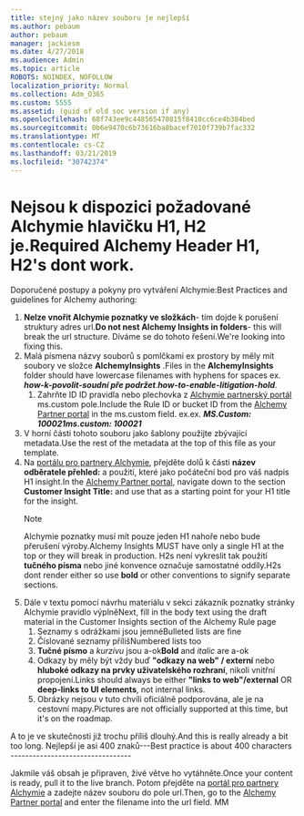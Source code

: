```yaml
---
title: stejný jako název souboru je nejlepší
ms.author: pebaum
author: pebaum
manager: jackiesm
ms.date: 4/27/2018
ms.audience: Admin
ms.topic: article
ROBOTS: NOINDEX, NOFOLLOW
localization_priority: Normal
ms.collection: Adm_O365
ms.custom: 5555
ms.assetid: (guid of old soc version if any)
ms.openlocfilehash: 68f743ee9c448565470815f8410cc6ce4b384bed
ms.sourcegitcommit: 0b6e9470c6b73616ba8bacef7010f739b7fac332
ms.translationtype: MT
ms.contentlocale: cs-CZ
ms.lasthandoff: 03/21/2019
ms.locfileid: "30742374"
---
```

# <a name="required-alchemy-header-h1-h2s-dont-work"></a><span data-ttu-id="1333e-102">Nejsou k dispozici požadované Alchymie hlavičku H1, H2 je.</span><span class="sxs-lookup"><span data-stu-id="1333e-102">Required Alchemy Header H1, H2's dont work.</span></span>
<span data-ttu-id="1333e-103">Doporučené postupy a pokyny pro vytváření Alchymie:</span><span class="sxs-lookup"><span data-stu-id="1333e-103">Best Practices and guidelines for Alchemy authoring:</span></span>

1. <span data-ttu-id="1333e-104">**Nelze vnořit Alchymie poznatky ve složkách**- tím dojde k porušení struktury adres url.</span><span class="sxs-lookup"><span data-stu-id="1333e-104">**Do not nest Alchemy Insights in folders**- this will break the url structure.</span></span> <span data-ttu-id="1333e-105">Díváme se do tohoto řešení.</span><span class="sxs-lookup"><span data-stu-id="1333e-105">We're looking into fixing this.</span></span>
1. <span data-ttu-id="1333e-106">Malá písmena názvy souborů s pomlčkami ex prostory by měly mít soubory ve složce **AlchemyInsights** .</span><span class="sxs-lookup"><span data-stu-id="1333e-106">Files in the **AlchemyInsights** folder should have lowercase filenames with hyphens for spaces ex.</span></span> <span data-ttu-id="1333e-107">***how-k-povolit-soudní pře podržet***.</span><span class="sxs-lookup"><span data-stu-id="1333e-107">***how-to-enable-litigation-hold***.</span></span>
    1. <span data-ttu-id="1333e-108">Zahrňte ID ID pravidla nebo plechovka z [Alchymie partnerský portál](https://alchemyportal.azurewebsites.net) ms.custom pole.</span><span class="sxs-lookup"><span data-stu-id="1333e-108">Include the Rule ID or bucket ID from the [Alchemy Partner portal](https://alchemyportal.azurewebsites.net) in the ms.custom field.</span></span> <span data-ttu-id="1333e-109">ex.</span><span class="sxs-lookup"><span data-stu-id="1333e-109">ex.</span></span> <span data-ttu-id="1333e-110">***MS.Custom: 100021***</span><span class="sxs-lookup"><span data-stu-id="1333e-110">***ms.custom: 100021***</span></span>
1. <span data-ttu-id="1333e-111">V horní části tohoto souboru jako šablony použijte zbývající metadata.</span><span class="sxs-lookup"><span data-stu-id="1333e-111">Use the rest of the metadata at the top of this file as your template.</span></span>
1. <span data-ttu-id="1333e-112">Na [portálu pro partnery Alchymie](https://alchemyportal.azurewebsites.net), přejděte dolů k části **název odběratele přehled:** a použití, které jako počáteční bod pro váš nadpis H1 insight.</span><span class="sxs-lookup"><span data-stu-id="1333e-112">In the [Alchemy Partner portal](https://alchemyportal.azurewebsites.net), navigate down to the section **Customer Insight Title:** and use that as a starting point for your H1 title for the insight.</span></span> 
    > [!NOTE]
    > <span data-ttu-id="1333e-113">Alchymie poznatky musí mít pouze jeden H1 nahoře nebo bude přerušení výroby.</span><span class="sxs-lookup"><span data-stu-id="1333e-113">Alchemy Insights MUST have only a single H1 at the top or they will break in production.</span></span> <span data-ttu-id="1333e-114">H2s není vykreslit tak použití **tučného písma** nebo jiné konvence označuje samostatné oddíly.</span><span class="sxs-lookup"><span data-stu-id="1333e-114">H2s dont render either so use **bold** or other conventions to signify separate sections.</span></span>
1. <span data-ttu-id="1333e-115">Dále v textu pomocí návrhu materiálu v sekci zákazník poznatky stránky Alchymie pravidlo výplně</span><span class="sxs-lookup"><span data-stu-id="1333e-115">Next, fill in the body text using the draft material in the Customer Insights section of the Alchemy Rule page</span></span>
    1. <span data-ttu-id="1333e-116">Seznamy s odrážkami jsou jemné</span><span class="sxs-lookup"><span data-stu-id="1333e-116">Bulleted lists are fine</span></span>
    1. <span data-ttu-id="1333e-117">Číslované seznamy příliš</span><span class="sxs-lookup"><span data-stu-id="1333e-117">Numbered lists too</span></span>
    1. <span data-ttu-id="1333e-118">**Tučné písmo** a *kurzívu* jsou a-ok</span><span class="sxs-lookup"><span data-stu-id="1333e-118">**Bold** and *italic* are a-ok</span></span>
    1. <span data-ttu-id="1333e-119">Odkazy by měly být vždy buď **"odkazy na web" / externí** nebo **hluboké odkazy na prvky uživatelského rozhraní**, nikoli vnitřní propojení.</span><span class="sxs-lookup"><span data-stu-id="1333e-119">Links should always be either **"links to web"/external** OR **deep-links to UI elements**, not internal links.</span></span>
    1. <span data-ttu-id="1333e-120">Obrázky nejsou v tuto chvíli oficiálně podporována, ale je na cestovní mapy.</span><span class="sxs-lookup"><span data-stu-id="1333e-120">Pictures are not officially supported at this time, but it's on the roadmap.</span></span>

<span data-ttu-id="1333e-121">A to je ve skutečnosti již trochu příliš dlouhý.</span><span class="sxs-lookup"><span data-stu-id="1333e-121">And this is really already a bit too long.</span></span> <span data-ttu-id="1333e-122">Nejlepší je asi 400 znaků---</span><span class="sxs-lookup"><span data-stu-id="1333e-122">Best practice is about 400 characters ---------------------------------</span></span>

<span data-ttu-id="1333e-123">Jakmile váš obsah je připraven, živé větve ho vytáhněte.</span><span class="sxs-lookup"><span data-stu-id="1333e-123">Once your content is ready, pull it to the live branch.</span></span> <span data-ttu-id="1333e-124">Potom přejděte na [portál pro partnery Alchymie](https://alchemyportal.azurewebsites.net) a zadejte název souboru do pole url.</span><span class="sxs-lookup"><span data-stu-id="1333e-124">Then, go to the [Alchemy Partner portal](https://alchemyportal.azurewebsites.net) and enter the filename into the url field.</span></span> <span data-ttu-id="1333e-125">M</span><span class="sxs-lookup"><span data-stu-id="1333e-125">M</span></span>